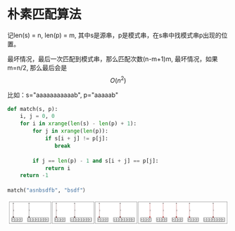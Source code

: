 # 朴素匹配算法

记len\(s\) = n, len\(p\) = m, 其中s是源串，p是模式串，在s串中找模式串p出现的位置。

最坏情况，最后一次匹配到模式串，那么匹配次数\(n-m+1\)m, 最坏情况，如果m=n/2, 那么最后会是$$O(n^2)$$

比如：s="aaaaaaaaaaab", p="aaaaab"

```py
def match(s, p): 
    i, j = 0, 0
    for i in xrange(len(s) - len(p) + 1):
        for j in xrange(len(p)):
            if s[i + j] != p[j]:
               break

        if j == len(p) - 1 and s[i + j] == p[j]:
            return i
    return -1

match("asnbsdfb", "bsdf"）
```

![](/assets/parent.gv.svg)

